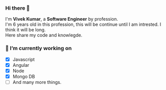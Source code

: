 ### Hi there 👋
I'm **Vivek Kumar**, a **Software Engineer** by profession.  
I'm 6 years old in this profession, this will be continue until I am intrested. I think it will be long.  
Here share my code and knowlegde.

### 🔭 I’m currently working on
- [x] Javascript
- [x] Angular
- [x] Node
- [x] Mongo DB
- [ ] And many more things.

<!---### 📫 How to reach me
- Email: viv1g3pta@gmail.com
- Skype: viv1g3pta
- Mobile: 9717165774 --->
